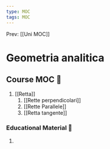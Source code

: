 ```yaml
---
type: MOC 
tags: MOC
---
```


Prev: [[Uni MOC]]

# Geometria analitica

## Course MOC  📒
1. [[Retta]]
	1. [[Rette perpendicolari]]
	2. [[Rette Parallele]]
	3. [[Retta tangente]]



### Educational Material 🧱
1. 
